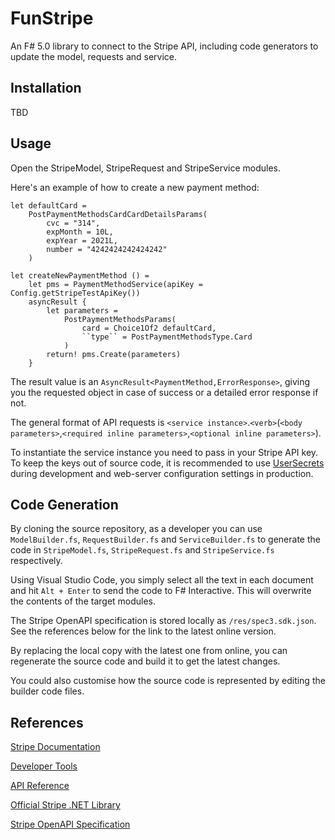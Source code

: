 # FunStripe

An F# 5.0 library to connect to the Stripe API, including code generators to update the model, requests and service.

## Installation

TBD

## Usage

Open the StripeModel, StripeRequest and StripeService modules.

Here's an example of how to create a new payment method:

```F#
let defaultCard =
    PostPaymentMethodsCardCardDetailsParams(
        cvc = "314",
        expMonth = 10L,
        expYear = 2021L,
        number = "4242424242424242"
    )

let createNewPaymentMethod () =
    let pms = PaymentMethodService(apiKey = Config.getStripeTestApiKey())
    asyncResult {
        let parameters = 
            PostPaymentMethodsParams(
                card = Choice1Of2 defaultCard,
                ``type`` = PostPaymentMethodsType.Card
            )
        return! pms.Create(parameters)
    }
```

The result value is an ```AsyncResult<PaymentMethod,ErrorResponse>```, giving you the requested object in case of success or a detailed error response if not.

The general format of API requests is ```<service instance>```.```<verb>```(```<body parameters>```,```<required inline parameters>```,```<optional inline parameters>```).

To instantiate the service instance you need to pass in your Stripe API key. To keep the keys out of source code, it is recommended to use [UserSecrets](https://docs.microsoft.com/en-us/aspnet/core/security/app-secrets?view=aspnetcore-5.0&tabs=windows) during development and web-server configuration settings in production.

## Code Generation

By cloning the source repository, as a developer you can use ```ModelBuilder.fs```, ```RequestBuilder.fs``` and ```ServiceBuilder.fs``` to generate the code in ```StripeModel.fs```, ```StripeRequest.fs``` and ```StripeService.fs``` respectively.

Using Visual Studio Code, you simply select all the text in each document and hit ```Alt + Enter``` to send the code to F# Interactive. This will overwrite the contents of the target modules.

The Stripe OpenAPI specification is stored locally as ```/res/spec3.sdk.json```. See the references below for the link to the latest online version.

By replacing the local copy with the latest one from online, you can regenerate the source code and build it to get the latest changes.

You could also customise how the source code is represented by editing the builder code files.

## References

[Stripe Documentation](https://stripe.com/docs)

[Developer Tools](https://stripe.com/docs/development)

[API Reference](https://stripe.com/docs/api)

[Official Stripe .NET Library](https://github.com/stripe/stripe-dotnet)

[Stripe OpenAPI Specification](https://raw.githubusercontent.com/stripe/openapi/master/openapi/spec3.sdk.json)

